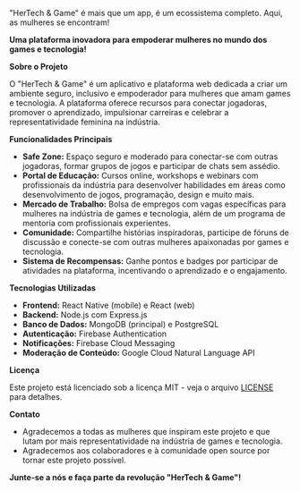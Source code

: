 
"HerTech &amp; Game" é mais que um app, é um ecossistema completo. Aqui, as mulheres se encontram!

**Uma plataforma inovadora para empoderar mulheres no mundo dos games e tecnologia!**

**Sobre o Projeto**

O "HerTech & Game" é um aplicativo e plataforma web dedicada a criar um ambiente seguro, inclusivo e empoderador para mulheres que amam games e tecnologia.  A plataforma oferece recursos para conectar jogadoras, promover o aprendizado, impulsionar carreiras e celebrar a representatividade feminina na indústria.

**Funcionalidades Principais**

* **Safe Zone:** Espaço seguro e moderado para conectar-se com outras jogadoras, formar grupos de jogos e participar de chats sem assédio.
* **Portal de Educação:** Cursos online, workshops e webinars com profissionais da indústria para desenvolver habilidades em áreas como desenvolvimento de jogos, programação, design e muito mais.
* **Mercado de Trabalho:**  Bolsa de empregos com vagas específicas para mulheres na indústria de games e tecnologia, além de um programa de mentoria com profissionais experientes.
* **Comunidade:** Compartilhe histórias inspiradoras, participe de fóruns de discussão e conecte-se com outras mulheres apaixonadas por games e tecnologia.
* **Sistema de Recompensas:** Ganhe pontos e badges por participar de atividades na plataforma, incentivando o aprendizado e o engajamento.

**Tecnologias Utilizadas**

* **Frontend:** React Native (mobile) e React (web)
* **Backend:** Node.js com Express.js
* **Banco de Dados:** MongoDB (principal) e PostgreSQL
* **Autenticação:** Firebase Authentication
* **Notificações:** Firebase Cloud Messaging
* **Moderação de Conteúdo:** Google Cloud Natural Language API


**Licença**

Este projeto está licenciado sob a licença MIT - veja o arquivo [LICENSE](LICENSE) para detalhes.

**Contato**



* Agradecemos a todas as mulheres que inspiram este projeto e que lutam por mais representatividade na indústria de games e tecnologia.
* Agradecemos aos colaboradores e à comunidade open source por tornar este projeto possível.

**Junte-se a nós e faça parte da revolução "HerTech & Game"!**
